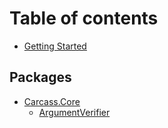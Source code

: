 # Table of contents

* [Getting Started](README.md)

## Packages

* [Carcass.Core](packages/carcass.core/README.md)
  * [ArgumentVerifier](packages/carcass.core/argumentverifier.md)
